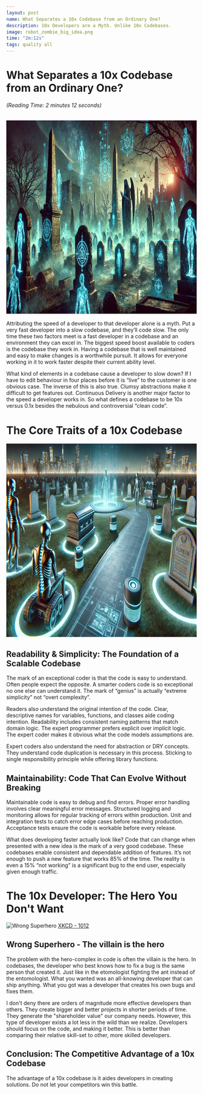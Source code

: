 ```yaml
---
layout: post
name: What Separates a 10x Codebase from an Ordinary One?
description: 10x Developers are a Myth. Unlike 10x Codebases.
image: robot_zombie_big_idea.png
time: "2m:12s"
tags: quality all
---
```


<div class="w-full text-center">
    <h1>What Separates a 10x Codebase from an Ordinary One?</h1>
    <h6>(Reading Time: 2 minutes 12 seconds)</h6>
</div>

<p align="center" width="100%">
    <img src="/assets/images/mythic-zombie-and-graveyard.webp"  alt="Zombie Leaping Over Chasm" height="512" width="512" />
</p>  

Attributing the speed of a developer to that developer alone is a myth. Put a very fast developer into a slow codebase, 
and they’ll code slow. The only time these two factors meet is a fast developer in a codebase and an environment they can 
excel in. The biggest speed boost available to coders is the codebase they work in. Having a codebase that is well 
maintained and easy to make changes is a worthwhile pursuit. It allows for everyone working in it to work faster despite 
their current ability level.

What kind of elements in a codebase cause a developer to slow down? If I have to edit behaviour in four places before it 
is “live” to the customer is one obvious case. The inverse of this is also true. Clumsy abstractions make it difficult 
to get features out. Continuous Delivery is another major factor to the speed a developer works in. So what defines a codebase to be 
10x versus 0.1x besides the nebulous and controversial “clean code”.

<div class="w-full text-center">
    <h1>The Core Traits of a 10x Codebase</h1>
</div>

<p align="center" width="100%">
    <img src="/assets/images/prestine-technically-advanced-graveyard.webp"  alt="Zombie Leaping Over Chasm" height="512" width="512" />
</p>  

## Readability & Simplicity: The Foundation of a Scalable Codebase

The mark of an exceptional coder is that the code is easy to understand. Often people expect the opposite. A smarter coders 
code is so exceptional no one else can understand it. The mark of “genius” is actually “extreme simplicity” not “overt complexity”.

Readers also understand the original intention of the code. Clear, descriptive names for variables, functions, and classes 
aide coding intention. Readability includes consistent naming patterns that match domain logic. The expert programmer 
prefers explicit over implicit logic. The expert coder makes it obvious what the code models assumptions are.

Expert coders also understand the need for abstraction or DRY concepts. They understand code duplication is necessary in 
this process. Sticking to single responsibility principle while offering library functions.

## Maintainability: Code That Can Evolve Without Breaking

Maintainable code is easy to debug and find errors. Proper error handling involves clear meaningful error messages. 
Structured logging and monitoring allows for regular tracking of errors within production. Unit and integration tests to 
catch error edge cases before reaching production. Acceptance tests ensure the code is workable before every release.

What does developing faster actually look like? Code that can change when presented with a new idea is the mark of a very 
good codebase. These codebases enable  consistent and dependable addition of features. It’s not enough to push a new feature 
that works 85% of the time. The reality is even a 15% “not working” is a significant bug to the end user, especially given 
enough traffic.

<div class="w-full text-center">
    <h1>The 10x Developer: The Hero You Don't Want</h1>
</div>

<p class="flex flex-col items-center">
    <img src="https://imgs.xkcd.com/comics/wrong_superhero.png"  alt="Wrong Superhero" height="512" width="512" />
    <a class="w-[512px] flex justify-start" href="https://xkcd.com/1012/">XKCD - 1012</a>
</p>  

## Wrong Superhero - The villain is the hero

The problem with the hero-complex in code is often the villain is the hero. In codebases, the developer who best knows 
how to fix a bug is the same person that created it. Just like in the etomologist fighting the ant instead of the entomologist. 
What you wanted was an all-knowing developer that can ship anything. What you got was a developer that creates his own bugs 
and fixes them.

I don't deny there are orders of magnitude more effective developers than others. They create bigger and better projects 
in shorter periods of time. They generate the "shareholder value" our company needs. However, this type of developer exists 
a lot less in the wild than we realize. Developers should focus on the code, and making it better. This is better than 
comparing their relative skill-set to other, more skilled developers.

## Conclusion: The Competitive Advantage of a 10x Codebase

The advantage of a 10x codebase is it aides developers in creating solutions. Do not let your competitors win this battle. 